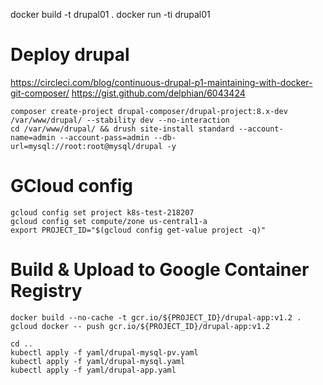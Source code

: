 docker build -t drupal01 .
docker run -ti drupal01

# Deploy drupal
https://circleci.com/blog/continuous-drupal-p1-maintaining-with-docker-git-composer/
https://gist.github.com/delphian/6043424

```
composer create-project drupal-composer/drupal-project:8.x-dev /var/www/drupal/ --stability dev --no-interaction
cd /var/www/drupal/ && drush site-install standard --account-name=admin --account-pass=admin --db-url=mysql://root:root@mysql/drupal -y
```

# GCloud config
```
gcloud config set project k8s-test-218207
gcloud config set compute/zone us-central1-a
export PROJECT_ID="$(gcloud config get-value project -q)"
```
# Build & Upload to Google Container Registry
```
docker build --no-cache -t gcr.io/${PROJECT_ID}/drupal-app:v1.2 .
gcloud docker -- push gcr.io/${PROJECT_ID}/drupal-app:v1.2

cd ..
kubectl apply -f yaml/drupal-mysql-pv.yaml
kubectl apply -f yaml/drupal-mysql.yaml
kubectl apply -f yaml/drupal-app.yaml
```
